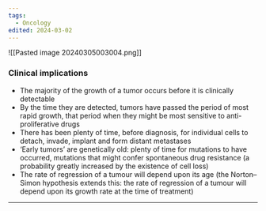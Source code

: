```yaml
---
tags:
  - Oncology
edited: 2024-03-02
---
```

![[Pasted image 20240305003004.png]]
### Clinical implications 
- The majority of the growth of a tumor occurs before it is clinically detectable
- By the time they are detected, tumors have passed the period of most rapid growth, that period when they might be most sensitive to anti-proliferative drugs
- There has been plenty of time, before diagnosis, for individual cells to detach, invade, implant and form distant metastases
- ‘Early tumors’ are genetically old: plenty of time for mutations to have occurred, mutations that might confer spontaneous drug resistance (a probability greatly increased by the existence of cell loss)
- The rate of regression of a tumour will depend upon its age (the Norton–Simon hypothesis extends this: the rate of regression of a tumour will depend upon its growth rate at the time of treatment)

---
